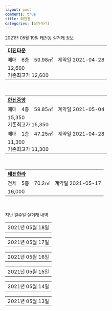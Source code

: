 ```yaml
---
layout: post
comments: true
title: 태전동
categories: [실거래가]
---
```


2021년 05월 19일 태전동 실거래 정보

<table>
  <tr>
    <td colspan="4" style="font-weight: bold;"><a href="https://search.naver.com/search.naver?query=미진타운">미진타운</a></td>
  </tr>
    
  <tr>
    <td>매매</td>
    <td>6층</td>
    <td>59.98㎡</td>
    <td>계약일 2021-04-28</td>
  </tr>
  <tr>
    <td colspan="4">12,600<br>기존최고가 12,600</td>
  </tr>
    
</table>
<br>
<table>
  <tr>
    <td colspan="4" style="font-weight: bold;"><a href="https://search.naver.com/search.naver?query=한신중앙">한신중앙</a></td>
  </tr>
    
  <tr>
    <td>매매</td>
    <td>4층</td>
    <td>59.85㎡</td>
    <td>계약일 2021-05-04</td>
  </tr>
  <tr>
    <td colspan="4">15,350<br>기존최고가 15,350</td>
  </tr>
    
  <tr>
    <td>매매</td>
    <td>1층</td>
    <td>47.25㎡</td>
    <td>계약일 2021-04-28</td>
  </tr>
  <tr>
    <td colspan="4">11,300<br>기존최고가 11,300</td>
  </tr>
    
</table>
<br>
<table>
  <tr>
    <td colspan="4" style="font-weight: bold;"><a href="https://search.naver.com/search.naver?query=태전한라">태전한라</a></td>
  </tr>
    
  <tr>
    <td>전세</td>
    <td>5층</td>
    <td>70.2㎡</td>
    <td>계약일 2021-05-17</td>
  </tr>
  <tr>
    <td colspan="4">16,000</td>
  </tr>
    
</table>
    
<div style="margin-top: 50px; margin-bottom: 13px">지난 일주일 실거래 내역</div>

  <table style="width: 100%; margin-bottom: 1px">
      <tr class="header">
        <td>2021년 05월 18일</td>
      </tr>
      <tr class="child" style="display: none">
        <td>
            
        <table>
          <tr>
            <td colspan="4" style="font-weight: bold;"><a href="https://search.naver.com/search.naver?query=두성파크2">두성파크2</a></td>
          </tr>

          <tr>
            <td>매매</td>
            <td>15층</td>
            <td>84.79㎡</td>
            <td>계약일 2021-04-29</td>
          </tr>
          <tr>
            <td colspan="4">16,900<br>기존최고가 16,900</td>
          </tr>
    
        </table>
        <table style="margin-top: 5px">
          <tr>
            <td colspan="4" style="font-weight: bold;"><a href="https://search.naver.com/search.naver?query=중석타운">중석타운</a></td>
          </tr>
    
          <tr>
            <td>매매</td>
            <td>13층</td>
            <td>59.88㎡</td>
            <td>계약일 2021-05-15</td>
          </tr>
          <tr>
            <td colspan="4">16,500<br>기존최고가 16,500</td>
          </tr>
    
        </table>
        <table style="margin-top: 5px">
          <tr>
            <td colspan="4" style="font-weight: bold;"><a href="https://search.naver.com/search.naver?query=대구 태전역 광신프로그레스">대구 태전역 광신프로그레스</a></td>
          </tr>
    
          <tr>
            <td>전매</td>
            <td>6층</td>
            <td>84.9687㎡</td>
            <td>계약일 2021-04-27</td>
          </tr>
          <tr>
            <td colspan="4">46,600</td>
          </tr>
    
        </table>
    
        </td>
      </tr>
  </table>
    
  <table style="width: 100%; margin-bottom: 1px">
      <tr class="header">
        <td>2021년 05월 17일</td>
      </tr>
      <tr class="child" style="display: none">
        <td>
            
        <table>
          <tr>
            <td colspan="4" style="font-weight: bold;"><a href="https://search.naver.com/search.naver?query=실거래정보없음">실거래정보없음</a></td>
          </tr>

        </table>
    
        </td>
      </tr>
  </table>
    
  <table style="width: 100%; margin-bottom: 1px">
      <tr class="header">
        <td>2021년 05월 16일</td>
      </tr>
      <tr class="child" style="display: none">
        <td>
            
        <table>
          <tr>
            <td colspan="4" style="font-weight: bold;"><a href="https://search.naver.com/search.naver?query=실거래정보없음">실거래정보없음</a></td>
          </tr>

        </table>
    
        </td>
      </tr>
  </table>
    
  <table style="width: 100%; margin-bottom: 1px">
      <tr class="header">
        <td>2021년 05월 15일</td>
      </tr>
      <tr class="child" style="display: none">
        <td>
            
        <table>
          <tr>
            <td colspan="4" style="font-weight: bold;"><a href="https://search.naver.com/search.naver?query=미진타운">미진타운</a></td>
          </tr>

          <tr>
            <td>매매</td>
            <td>3층</td>
            <td>59.98㎡</td>
            <td>계약일 2021-05-02</td>
          </tr>
          <tr>
            <td colspan="4">12,900<br>기존최고가 14,500</td>
          </tr>
    
        </table>
        <table style="margin-top: 5px">
          <tr>
            <td colspan="4" style="font-weight: bold;"><a href="https://search.naver.com/search.naver?query=협성휴포레강북">협성휴포레강북</a></td>
          </tr>
    
          <tr>
            <td>매매</td>
            <td>4층</td>
            <td>72.9293㎡</td>
            <td>계약일 2021-05-07</td>
          </tr>
          <tr>
            <td colspan="4">39,650<br>기존최고가 39,650</td>
          </tr>
    
        </table>
        <table style="margin-top: 5px">
          <tr>
            <td colspan="4" style="font-weight: bold;"><a href="https://search.naver.com/search.naver?query=이진캐스빌">이진캐스빌</a></td>
          </tr>
    
          <tr>
            <td>전세</td>
            <td>11층</td>
            <td>84.8657㎡</td>
            <td>계약일 2021-03-20</td>
          </tr>
          <tr>
            <td colspan="4">38,000</td>
          </tr>
    
        </table>
        <table style="margin-top: 5px">
          <tr>
            <td colspan="4" style="font-weight: bold;"><a href="https://search.naver.com/search.naver?query=휴먼시아1단지">휴먼시아1단지</a></td>
          </tr>
    
          <tr>
            <td>월세</td>
            <td>6층</td>
            <td>59.87㎡</td>
            <td>계약일 2021-05-13</td>
          </tr>
          <tr>
            <td colspan="4">26 (3,729)</td>
          </tr>
    
        </table>
    
        </td>
      </tr>
  </table>
    
  <table style="width: 100%; margin-bottom: 1px">
      <tr class="header">
        <td>2021년 05월 14일</td>
      </tr>
      <tr class="child" style="display: none">
        <td>
            
        <table>
          <tr>
            <td colspan="4" style="font-weight: bold;"><a href="https://search.naver.com/search.naver?query=강북화성파크드림">강북화성파크드림</a></td>
          </tr>

          <tr>
            <td>매매</td>
            <td>10층</td>
            <td>84.9272㎡</td>
            <td>계약일 2021-04-27</td>
          </tr>
          <tr>
            <td colspan="4">36,000<br>기존최고가 36,000</td>
          </tr>
    
        </table>
        <table style="margin-top: 5px">
          <tr>
            <td colspan="4" style="font-weight: bold;"><a href="https://search.naver.com/search.naver?query=삼성">삼성</a></td>
          </tr>
    
          <tr>
            <td>매매</td>
            <td>10층</td>
            <td>59.76㎡</td>
            <td>계약일 2021-04-24</td>
          </tr>
          <tr>
            <td colspan="4">14,800<br>기존최고가 14,800</td>
          </tr>
    
        </table>
        <table style="margin-top: 5px">
          <tr>
            <td colspan="4" style="font-weight: bold;"><a href="https://search.naver.com/search.naver?query=이진캐스빌">이진캐스빌</a></td>
          </tr>
    
          <tr>
            <td>매매</td>
            <td>2층</td>
            <td>59.8818㎡</td>
            <td>계약일 2021-04-13</td>
          </tr>
          <tr>
            <td colspan="4">27,950<br>기존최고가 27,950</td>
          </tr>
    
        </table>
        <table style="margin-top: 5px">
          <tr>
            <td colspan="4" style="font-weight: bold;"><a href="https://search.naver.com/search.naver?query=칠곡관음타운">칠곡관음타운</a></td>
          </tr>
    
          <tr>
            <td>매매</td>
            <td>20층</td>
            <td>59.78㎡</td>
            <td>계약일 2021-04-18</td>
          </tr>
          <tr>
            <td colspan="4">14,450<br>기존최고가 14,450</td>
          </tr>
    
        </table>
    
        </td>
      </tr>
  </table>
    
  <table style="width: 100%; margin-bottom: 1px">
      <tr class="header">
        <td>2021년 05월 13일</td>
      </tr>
      <tr class="child" style="display: none">
        <td>
            
        <table>
          <tr>
            <td colspan="4" style="font-weight: bold;"><a href="https://search.naver.com/search.naver?query=태전역 더뉴클래스 2차">태전역 더뉴클래스 2차</a></td>
          </tr>

          <tr>
            <td>월세</td>
            <td>10층</td>
            <td>22.2388㎡</td>
            <td>계약일 2021-05-12</td>
          </tr>
          <tr>
            <td colspan="4">45 (1,000)<br>기존최고가 11,900 (1,000)</td>
          </tr>
    
        </table>
        <table style="margin-top: 5px">
          <tr>
            <td colspan="4" style="font-weight: bold;"><a href="https://search.naver.com/search.naver?query=한신중앙">한신중앙</a></td>
          </tr>
    
          <tr>
            <td>전세</td>
            <td>5층</td>
            <td>36.87㎡</td>
            <td>계약일 2021-04-30</td>
          </tr>
          <tr>
            <td colspan="4">8,500</td>
          </tr>
    
        </table>
    
        </td>
      </tr>
  </table>
    

